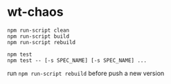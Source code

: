 # wt-chaos

```
npm run-script clean
npm run-script build
npm run-script rebuild

npm test
npm test -- [-s SPEC_NAME] [-s SPEC_NAME] ...
```

run `npm run-script rebuild` before push a new version